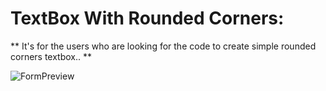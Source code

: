 # TextBox With Rounded Corners:

** It's for the users who are looking for the code to create simple rounded corners textbox.. **

![FormPreview](https://user-images.githubusercontent.com/50694597/164760946-e2bdc514-7c43-4e28-8908-56da0d195f29.png)
